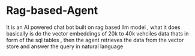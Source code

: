 # Rag-based-Agent
It is an AI powered chat bot built on rag based llm model , what it does basically is do the vector embeddings of 20k to 40k vehciles data thats in form of the sql tables , then the agent retrieves the data from the vector store and answer the query in natural language 
